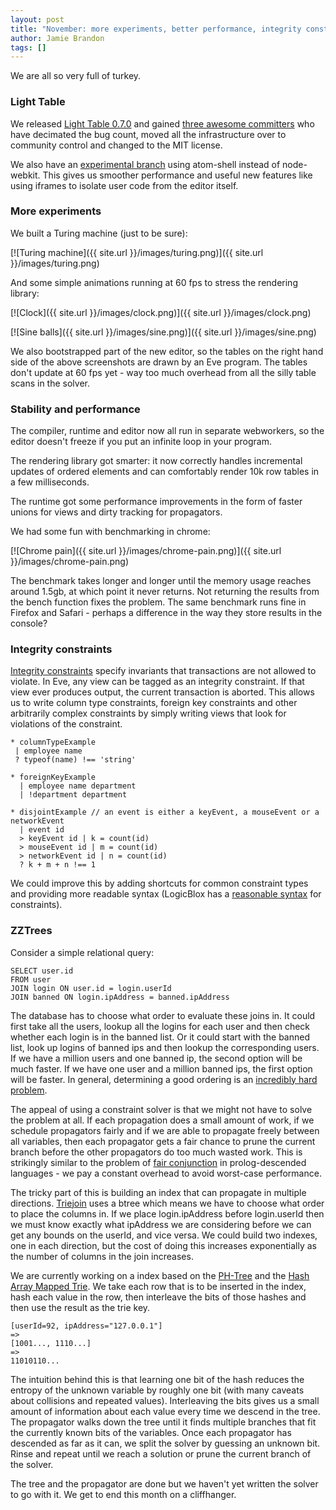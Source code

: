 ```yaml
---
layout: post
title: "November: more experiments, better performance, integrity constraints, zztrees"
author: Jamie Brandon
tags: []
---
```


We are all so very full of turkey.

### Light Table

We released [Light Table 0.7.0](https://github.com/LightTable/LightTable/blob/master/deploy/core/changelog.md) and gained [three awesome committers](https://github.com/orgs/LightTable/teams/committers) who have decimated the bug count, moved all the infrastructure over to community control and changed to the MIT license.

We also have an [experimental branch](https://github.com/LightTable/LightTable/tree/atom-shell) using atom-shell instead of node-webkit. This gives us smoother performance and useful new features like using iframes to isolate user code from the editor itself.

### More experiments

We built a Turing machine (just to be sure):

[![Turing machine]({{ site.url }}/images/turing.png)]({{ site.url }}/images/turing.png)

And some simple animations running at 60 fps to stress the rendering library:

[![Clock]({{ site.url }}/images/clock.png)]({{ site.url }}/images/clock.png)

[![Sine balls]({{ site.url }}/images/sine.png)]({{ site.url }}/images/sine.png)

We also bootstrapped part of the new editor, so the tables on the right hand side of the above screenshots are drawn by an Eve program. The tables don't update at 60 fps yet - way too much overhead from all the silly table scans in the solver.

### Stability and performance

The compiler, runtime and editor now all run in separate webworkers, so the editor doesn't freeze if you put an infinite loop in your program.

The rendering library got smarter: it now correctly handles incremental updates of ordered elements and can comfortably render 10k row tables in a few milliseconds.

The runtime got some performance improvements in the form of faster unions for views and dirty tracking for propagators.

We had some fun with benchmarking in chrome:

[![Chrome pain]({{ site.url }}/images/chrome-pain.png)]({{ site.url }}/images/chrome-pain.png)

The benchmark takes longer and longer until the memory usage reaches around 1.5gb, at which point it never returns. Not returning the results from the bench function fixes the problem. The same benchmark runs fine in Firefox and Safari - perhaps a difference in the way they store results in the console?

### Integrity constraints

[Integrity constraints](http://en.wikipedia.org/wiki/Data_integrity#Types_of_integrity_constraints) specify invariants that transactions are not allowed to violate. In Eve, any view can be tagged as an integrity constraint. If that view ever produces output, the current transaction is aborted. This allows us to write column type constraints, foreign key constraints and other arbitrarily complex constraints by simply writing views that look for violations of the constraint.

```
* columnTypeExample
 | employee name
 ? typeof(name) !== 'string'

* foreignKeyExample
  | employee name department
  | !department department

* disjointExample // an event is either a keyEvent, a mouseEvent or a networkEvent
  | event id
  > keyEvent id | k = count(id)
  > mouseEvent id | m = count(id)
  > networkEvent id | n = count(id)
  ? k + m + n !== 1
```

We could improve this by adding shortcuts for common constraint types and providing more readable syntax (LogicBlox has a [reasonable syntax](https://developer.logicblox.com/content/docs4/core-reference/webhelp/constraints-predicate-declarations.html) for constraints).

### ZZTrees

Consider a simple relational query:

```
SELECT user.id
FROM user
JOIN login ON user.id = login.userId
JOIN banned ON login.ipAddress = banned.ipAddress
```

The database has to choose what order to evaluate these joins in. It could first take all the users, lookup all the logins for each user and then check whether each login is in the banned list. Or it could start with the banned list, look up logins of banned ips and then lookup the corresponding users. If we have a million users and one banned ip, the second option will be much faster. If we have one user and a million banned ips, the first option will be faster. In general, determining a good ordering is an [incredibly hard problem](http://wp.sigmod.org/?p=1075).

The appeal of using a constraint solver is that we might not have to solve the problem at all. If each propagation does a small amount of work, if we schedule propagators fairly and if we are able to propagate freely between all variables, then each propagator gets a fair chance to prune the current branch before the other propagators do too much wasted work. This is strikingly similar to the problem of [fair conjunction](http://scattered-thoughts.net/blog/2012/12/19/search-trees-and-core-dot-logic/) in prolog-descended languages - we pay a constant overhead to avoid worst-case performance.

The tricky part of this is building an index that can propagate in multiple directions. [Triejoin](http://arxiv.org/abs/1210.0481) uses a btree which means we have to choose what order to place the columns in. If we place login.ipAddress before login.userId then we must know exactly what ipAddress we are considering before we can get any bounds on the userId, and vice versa. We could build two indexes, one in each direction, but the cost of doing this increases exponentially as the number of columns in the join increases.

We are currently working on a index based on the [PH-Tree](http://globis.ethz.ch/person/moira-c-norrie/?pubdownload=699) and the [Hash Array Mapped Trie](http://en.wikipedia.org/wiki/Hash_array_mapped_trie). We take each row that is to be inserted in the index, hash each value in the row, then interleave the bits of those hashes and then use the result as the trie key.

```
[userId=92, ipAddress="127.0.0.1"]
=>
[1001..., 1110...]
=>
11010110...
```

The intuition behind this is that learning one bit of the hash reduces the entropy of the unknown variable by roughly one bit (with many caveats about collisions and repeated values). Interleaving the bits gives us a small amount of information about each value every time we descend in the tree. The propagator walks down the tree until it finds multiple branches that fit the currently known bits of the variables. Once each propagator has descended as far as it can, we split the solver by guessing an unknown bit. Rinse and repeat until we reach a solution or prune the current branch of the solver.

The tree and the propagator are done but we haven't yet written the solver to go with it. We get to end this month on a cliffhanger.
